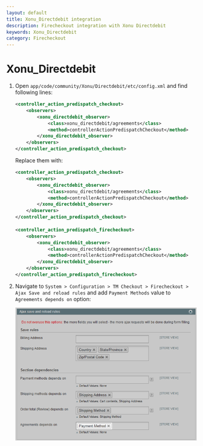 ```yaml
---
layout: default
title: Xonu_Directdebit integration
description: Firecheckout integration with Xonu Directdebit
keywords: Xonu_Directdebit
category: Firecheckout
---
```


# Xonu_Directdebit

 1. Open `app/code/community/Xonu/Directdebit/etc/config.xml` and find following lines:

    ```xml
    <controller_action_predispatch_checkout>
        <observers>
            <xonu_directdebit_observer>
                <class>xonu_directdebit/agreements</class>
                <method>controllerActionPredispatchCheckout</method>
            </xonu_directdebit_observer>
        </observers>
    </controller_action_predispatch_checkout>
    ```

    Replace them with:

    ```xml
    <controller_action_predispatch_checkout>
        <observers>
            <xonu_directdebit_observer>
                <class>xonu_directdebit/agreements</class>
                <method>controllerActionPredispatchCheckout</method>
            </xonu_directdebit_observer>
        </observers>
    </controller_action_predispatch_checkout>

    <controller_action_predispatch_firecheckout>
        <observers>
            <xonu_directdebit_observer>
                <class>xonu_directdebit/agreements</class>
                <method>controllerActionPredispatchCheckout</method>
            </xonu_directdebit_observer>
        </observers>
    </controller_action_predispatch_firecheckout>
    ```

 2. Navigate to `System > Configuration > TM Checkout > Firecheckout > Ajax Save and reload rules`
    and add `Payment Methods` value to `Agreements depends on` option:

    ![Argeements reload option](/images/firecheckout/integration/xonu-directdebit/configuration.png)
